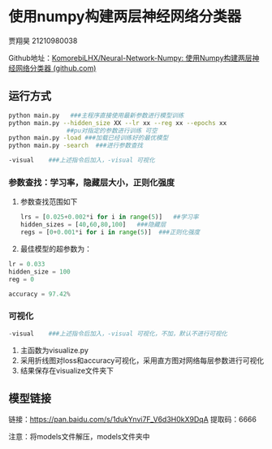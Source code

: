# 使用numpy构建两层神经网络分类器

贾翔昊 21210980038

Github地址：[KomorebiLHX/Neural-Network-Numpy: 使用Numpy构建两层神经网络分类器 (github.com)](https://github.com/KomorebiLHX/Neural-Network-Numpy)

## 运行方式

```bash
python main.py   ###主程序直接使用最新参数进行模型训练
python main.py --hidden_size XX --lr xx --reg xx --epochs xx
				##pu对指定的参数进行训练 可空
python main.py -load ###加载已经训练好的最优模型
python main.py -search  ###进行参数查找

-visual    ###上述指令后加入，-visual 可视化
```



### 参数查找：学习率，隐藏层大小，正则化强度

1. 参数查找范围如下

   ```python
   lrs = [0.025+0.002*i for i in range(5)]   ##学习率
   hidden_sizes = [40,60,80,100]   ###隐藏层
   regs = [0+0.001*i for i in range(5)]  ###正则化强度
   ```

   

2. 最佳模型的超参数为：

```python
lr = 0.033
hidden_size = 100
reg = 0

accuracy = 97.42%
```



### 可视化

```python
-visual    ###上述指令后加入，-visual 可视化，不加，默认不进行可视化
```

1. 主函数为visualize.py
2. 采用折线图对loss和accuracy可视化，采用直方图对网络每层参数进行可视化
3. 结果保存在visualize文件夹下



 ## 模型链接

链接：https://pan.baidu.com/s/1dukYnvi7F_V6d3H0kX9DqA 
提取码：6666

注意：将models文件解压，models文件夹中

